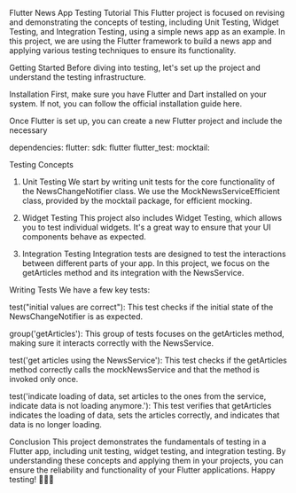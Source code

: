 Flutter News App Testing Tutorial
This Flutter project is focused on revising and demonstrating the concepts of testing, including Unit Testing, Widget Testing, and Integration Testing, using a simple news app as an example. In this project, we are using the Flutter framework to build a news app and applying various testing techniques to ensure its functionality.

Getting Started
Before diving into testing, let's set up the project and understand the testing infrastructure.

Installation
First, make sure you have Flutter and Dart installed on your system. If not, you can follow the official installation guide here.

Once Flutter is set up, you can create a new Flutter project and include the necessary 

dependencies:
  flutter:
    sdk: flutter
  flutter_test:
  mocktail:

Testing Concepts
1. Unit Testing
We start by writing unit tests for the core functionality of the NewsChangeNotifier class. We use the MockNewsServiceEfficient class, provided by the mocktail package, for efficient mocking.

2. Widget Testing
This project also includes Widget Testing, which allows you to test individual widgets. It's a great way to ensure that your UI components behave as expected.

3. Integration Testing
Integration tests are designed to test the interactions between different parts of your app. In this project, we focus on the getArticles method and its integration with the NewsService.

Writing Tests
We have a few key tests:

test("initial values are correct"): This test checks if the initial state of the NewsChangeNotifier is as expected.

group('getArticles'): This group of tests focuses on the getArticles method, making sure it interacts correctly with the NewsService.

test('get articles using the NewsService'): This test checks if the getArticles method correctly calls the mockNewsService and that the method is invoked only once.

test('indicate loading of data, set articles to the ones from the service, indicate data is not loading anymore.'): This test verifies that getArticles indicates the loading of data, sets the articles correctly, and indicates that data is no longer loading.

Conclusion
This project demonstrates the fundamentals of testing in a Flutter app, including unit testing, widget testing, and integration testing. By understanding these concepts and applying them in your projects, you can ensure the reliability and functionality of your Flutter applications. Happy testing! 🚀🧪📱
